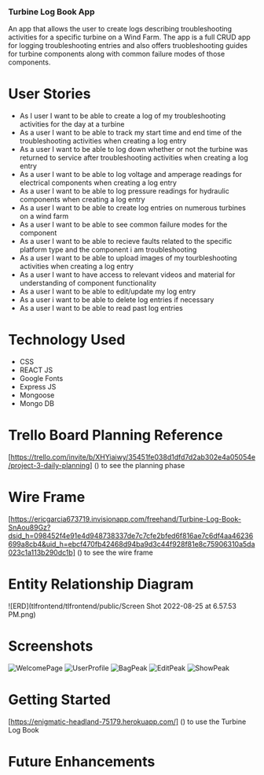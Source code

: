 
### Turbine Log Book App 
An app that allows the user to create logs describing troubleshooting activities for a specific turbine on a Wind Farm. The app is a full CRUD app for logging troubleshooting entries and also offers truobleshooting guides for turbine components along with common failure modes of those components.

# User Stories
- As I user I want to be able to create a log of my troubleshooting activities for the day at a turbine
- As a user I want to be able to track my start time and end time of the troubleshooting activities when creating a log entry
- As a user I want to be able to log down whether or not the turbine was returned to service after troubleshooting activities when creating a log entry
- As a user I want to be able to log voltage and amperage readings for electrical components when creating a log entry
- As a user I want to be able to log pressure readings for hydraulic components when creating a log entry
- As a user I want to be able to create log entries on numerous turbines on a wind farm
- As a user I want to be able to see common failure modes for the component
- As a user I want to be able to recieve faults related to the specific platform type and the component i am troubleshooting
- As a user I want to be able to upload images of my tourbleshooting activities when creating a log entry
- As a user I want to have access to relevant videos and material for understanding of component functionality
- As a user I want to be able to edit/update my log entry
- As a user i want to be able to delete log entries if necessary
- As a user I want to be able to read past log entries

# Technology Used
- CSS
- REACT JS
- Google Fonts
- Express JS
- Mongoose
- Mongo DB

# Trello Board Planning Reference
[https://trello.com/invite/b/XHYiaiwy/35451fe038d1dfd7d2ab302e4a05054e/project-3-daily-planning] () to see the planning phase

# Wire Frame
[https://ericgarcia673719.invisionapp.com/freehand/Turbine-Log-Book-SnAou89Gz?dsid_h=098452f4e91e4d948738337de7c7cfe2bfed6f816ae7c6df4aa46236699a8cb4&uid_h=ebcf470fb42468d94ba9d3c44f928f81e8c75906310a5da023c1a113b290dc1b] () to see the wire frame

# Entity Relationship Diagram
![ERD](tlfrontend/tlfrontend/public/Screen Shot 2022-08-25 at 6.57.53 PM.png)

# Screenshots
![WelcomePage](Public/Images/welcomePageScreenShot.png)
![UserProfile](Public/Images/userProfileScreenShot.png)
![BagPeak](Public/Images/bagNewPeakScreenShot.png)
![EditPeak](Public/Images/editPeakScreenShot.png)
![ShowPeak](Public/Images/showPeakScreenShot.png)

# Getting Started
[https://enigmatic-headland-75179.herokuapp.com/] () to use the Turbine Log Book

# Future Enhancements
